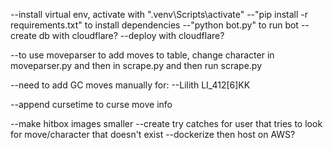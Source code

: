 --install virtual env, activate with ".venv\Scripts\activate"
--"pip install -r requirements.txt" to install dependencies
--"python bot.py" to run bot
--create db with cloudflare?
--deploy with cloudflare?


--to use moveparser to add moves to table, change character in moveparser.py and then in scrape.py and then run scrape.py

--need to add GC moves manually for:
--Lilith LI_412[6]KK

--append cursetime to curse move info

--make hitbox images smaller
--create try catches for user that tries to look for move/character that doesn't exist
--dockerize then host on AWS?
